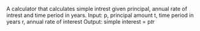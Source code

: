 A calculator that calculates simple intrest given principal, annual rate of intrest and time period in years.
Input:
  p, principal amount
  t, time period in years
  r, annual rate of interest
Output:
  simple interest = p*t*r
